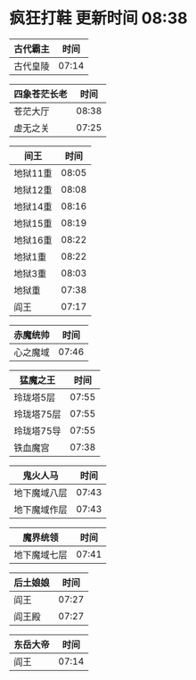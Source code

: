 # 疯狂打鞋 更新时间 08:38

| 古代霸主   | 时间    |
|--------|-------|
| 古代皇陵 | 07:14 |

| 四象苍茫长老   | 时间    |
|--------|-------|
| 苍茫大厅 | 08:38 |
| 虚无之关 | 07:25 |

| 间王   | 时间    |
|--------|-------|
| 地狱11重 | 08:05 |
| 地狱12重 | 08:08 |
| 地狱14重 | 08:16 |
| 地狱15重 | 08:19 |
| 地狱16重 | 08:22 |
| 地狱1重 | 08:22 |
| 地狱3重 | 08:03 |
| 地狱重 | 07:38 |
| 阎王 | 07:17 |

| 赤魔统帅   | 时间    |
|--------|-------|
| 心之魔域 | 07:46 |

| 猛魔之王   | 时间    |
|--------|-------|
| 玲珑塔5层 | 07:55 |
| 玲珑塔75层 | 07:55 |
| 玲珑塔75导 | 07:55 |
| 铁血魔宫 | 07:38 |

| 鬼火人马   | 时间    |
|--------|-------|
| 地下魔域八层 | 07:43 |
| 地下魔域作层 | 07:43 |

| 魔界统领   | 时间    |
|--------|-------|
| 地下魔域七层 | 07:41 |

| 后土娘娘   | 时间    |
|--------|-------|
| 阎王 | 07:27 |
| 阎王殿 | 07:27 |

| 东岳大帝   | 时间    |
|--------|-------|
| 阎王 | 07:14 |